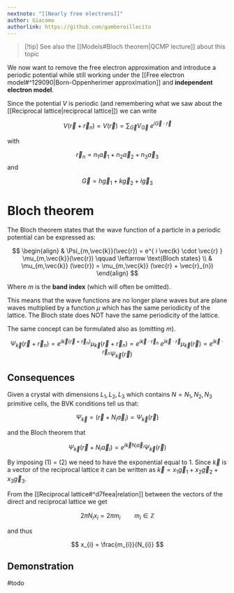 ```yaml
---
nextnote: "[[Nearly free electrons]]"
author: Giacomo
authorlink: https://github.com/gamberoillecito
---
```



>[!tip] See also the [[Models#Bloch theorem|QCMP lecture]] about this topic

We now want to remove the free electron approximation and introduce a periodic potential while still working under the [[Free electron model#^129090|Born-Oppenherimer approximation]] and **independent electron model**.

Since the potential $V$ is periodic (and remembering what we saw about the [[Reciprocal lattice|reciprocal lattice]]) we can write 

$$
V(\vec{r} + \vec{r}_{n}) = V(\vec{r}) = \sum_{\vec{G}} V_{\vec{G}} ~ e^{ i \vec{G}\cdot \vec{r} }
$$

with

$$\vec{r}_{n} = n_1 \vec{a}_{1} + n_2 \vec{a}_{2} + n_3 \vec{a}_{3}$$
and 

$$
\vec{G} = h \vec{g}_{1} + k \vec{g}_{2} + l \vec{g}_{3}
$$

# Bloch theorem

The Bloch theorem states that the wave function of a particle in a periodic potential can be expressed as:

$$
\begin{align}
 & \Psi_{m,\vec{k}}(\vec{r}) = e^{  i \vec{k} \cdot \vec{r} } \mu_{m,\vec{k}}(\vec{r}) \qquad \leftarrow  \text{Bloch states}
\\
 & \mu_{m,\vec{k}} (\vec{r}) = \mu_{m,\vec{k}} (\vec{r} + \vec{r}_{n})
\end{align}
$$

Where $m$ is the **band index** (which will often be omitted).

This means that the wave functions are no longer plane waves but are plane waves multiplied by a function $\mu$ which has the same periodicity of the lattice. The Bloch state does NOT have the same periodicity of the lattice.

The same concept can be formulated also as (omitting $m$).

$$
\Psi_{\vec{k}} (\vec{r} + \vec{r}_{n}) = e^{ i \vec{k}(\vec{r} + \vec{r}_{n}) } \mu_{\vec{k}} (\vec{r} + \vec{r}_{n}) = e^{  i\vec{k}\cdot\vec{r}_{n} } ~ e^{ i \vec{k} \cdot \vec{r} } \mu_{\vec{k}} (\vec{r}) = e^{  i \vec{k} \cdot \vec{r}_{n} } \Psi_{\vec{k}} (\vec{r})
$$

## Consequences

Given a crystal with dimensions $L_1, L_2, L_3$ which contains $N = N_1, N_2, N_3$ primitive cells, the BVK conditions tell us that: 

$$
\Psi_{\vec{k}} = (\vec{r} + N_{i} \vec{a}_{i}) = \Psi_{\vec{k}} (\vec{r}) \tag{1}
$$

and the Bloch theorem that 

$$
\Psi_{\vec{k}}(\vec{r} + N_{i} \vec{a}_{i}) = e^{ i \vec{k} N_{i} \vec{a}_{i} } \tag{2} \Psi_{\vec{k}} (\vec{r})
$$

By imposing $(1)$ = $(2)$ we need to have the exponential equal to $1$. Since $\vec{k}$ is a vector of the reciprocal lattice it can be written as $\vec{k} = x_1 \vec{g}_{1} + x_2 \vec{g}_{2} + x_3 \vec{g}_{3}$.

From the [[Reciprocal lattice#^d7feea|relation]] between the vectors of the direct and reciprocal lattice we get 

$$
2\pi N_{i} x_{i} = 2 \pi m_{i} \qquad m_{i} \in \mathbb{Z}
$$

and thus 

$$
x_{i} = \frac{m_{i}}{N_{i}}
$$

## Demonstration

#todo


